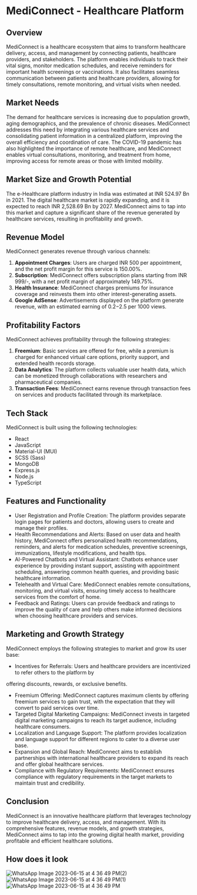 # MediConnect - Healthcare Platform

## Overview
MediConnect is a healthcare ecosystem that aims to transform healthcare delivery, access, and management by connecting patients, healthcare providers, and stakeholders. The platform enables individuals to track their vital signs, monitor medication schedules, and receive reminders for important health screenings or vaccinations. It also facilitates seamless communication between patients and healthcare providers, allowing for timely consultations, remote monitoring, and virtual visits when needed.

## Market Needs
The demand for healthcare services is increasing due to population growth, aging demographics, and the prevalence of chronic diseases. MediConnect addresses this need by integrating various healthcare services and consolidating patient information in a centralized platform, improving the overall efficiency and coordination of care. The COVID-19 pandemic has also highlighted the importance of remote healthcare, and MediConnect enables virtual consultations, monitoring, and treatment from home, improving access for remote areas or those with limited mobility.

## Market Size and Growth Potential
The e-Healthcare platform industry in India was estimated at INR 524.97 Bn in 2021. The digital healthcare market is rapidly expanding, and it is expected to reach INR 2,528.69 Bn by 2027. MediConnect aims to tap into this market and capture a significant share of the revenue generated by healthcare services, resulting in profitability and growth.

## Revenue Model
MediConnect generates revenue through various channels:
1. **Appointment Charges**: Users are charged INR 500 per appointment, and the net profit margin for this service is 150.00%.
2. **Subscription**: MediConnect offers subscription plans starting from INR 999/-, with a net profit margin of approximately 149.75%.
3. **Health Insurance**: MediConnect charges premiums for insurance coverage and reinvests them into other interest-generating assets.
4. **Google AdSense**: Advertisements displayed on the platform generate revenue, with an estimated earning of $0.2-$2.5 per 1000 views.

## Profitability Factors
MediConnect achieves profitability through the following strategies:
1. **Freemium**: Basic services are offered for free, while a premium is charged for enhanced virtual care options, priority support, and extended health records storage.
2. **Data Analytics**: The platform collects valuable user health data, which can be monetized through collaborations with researchers and pharmaceutical companies.
3. **Transaction Fees**: MediConnect earns revenue through transaction fees on services and products facilitated through its marketplace.

## Tech Stack
MediConnect is built using the following technologies:
- React
- JavaScript
- Material-UI (MUI)
- SCSS (Sass)
- MongoDB
- Express.js
- Node.js
- TypeScript

## Features and Functionality
- User Registration and Profile Creation: The platform provides separate login pages for patients and doctors, allowing users to create and manage their profiles.
- Health Recommendations and Alerts: Based on user data and health history, MediConnect offers personalized health recommendations, reminders, and alerts for medication schedules, preventive screenings, immunizations, lifestyle modifications, and health tips.
- AI-Powered Chatbots and Virtual Assistant: Chatbots enhance user experience by providing instant support, assisting with appointment scheduling, answering common health queries, and providing basic healthcare information.
- Telehealth and Virtual Care: MediConnect enables remote consultations, monitoring, and virtual visits, ensuring timely access to healthcare services from the comfort of home.
- Feedback and Ratings: Users can provide feedback and ratings to improve the quality of care and help others make informed decisions when choosing healthcare providers and services.

## Marketing and Growth Strategy
MediConnect employs the following strategies to market and grow its user base:
- Incentives for Referrals: Users and healthcare providers are incentivized to refer others to the platform by

 offering discounts, rewards, or exclusive benefits.
- Freemium Offering: MediConnect captures maximum clients by offering freemium services to gain trust, with the expectation that they will convert to paid services over time.
- Targeted Digital Marketing Campaigns: MediConnect invests in targeted digital marketing campaigns to reach its target audience, including healthcare consumers.
- Localization and Language Support: The platform provides localization and language support for different regions to cater to a diverse user base.
- Expansion and Global Reach: MediConnect aims to establish partnerships with international healthcare providers to expand its reach and offer global healthcare services.
- Compliance with Regulatory Requirements: MediConnect ensures compliance with regulatory requirements in the target markets to maintain trust and credibility.

## Conclusion
MediConnect is an innovative healthcare platform that leverages technology to improve healthcare delivery, access, and management. With its comprehensive features, revenue models, and growth strategies, MediConnect aims to tap into the growing digital health market, providing profitable and efficient healthcare solutions.

## How does it look

![WhatsApp Image 2023-06-15 at 4 36 49 PM(2)](https://github.com/SJ22032003/md-connect-fe-prt/assets/85823986/68b8ab3c-6748-47b3-98ae-263afe505066)
![WhatsApp Image 2023-06-15 at 4 36 49 PM(1)](https://github.com/SJ22032003/md-connect-fe-prt/assets/85823986/92c5c73b-abea-41fe-988e-b0ccaea4fd5d)
![WhatsApp Image 2023-06-15 at 4 36 49 PM](https://github.com/SJ22032003/md-connect-fe-prt/assets/85823986/6f2194ef-f46e-4e90-b0fe-e3a5007dde82)


